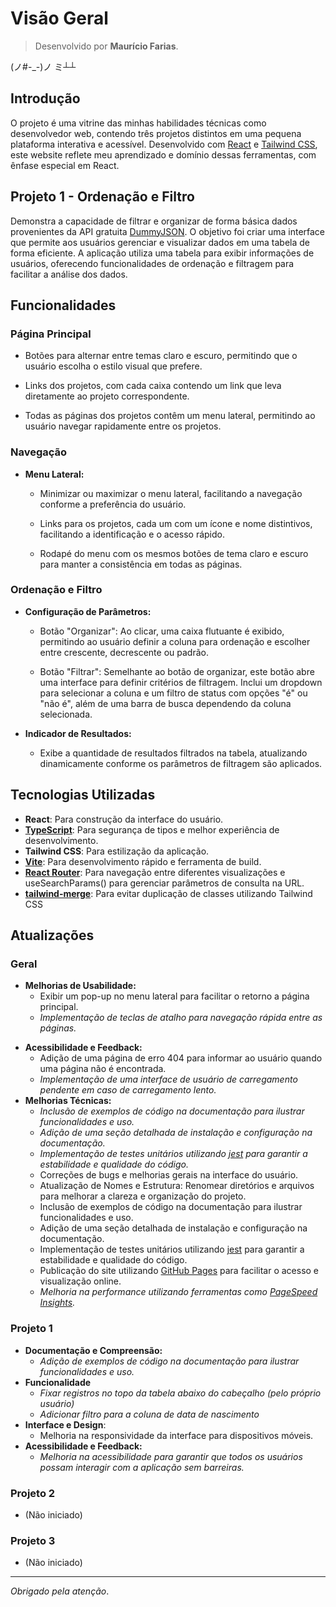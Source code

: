 # Visão Geral

> Desenvolvido por **Maurício Farias**.

(ノ#-_-)ノ ミ┴┴

## Introdução

O projeto é uma vitrine das minhas habilidades técnicas como desenvolvedor web, contendo três projetos distintos em uma pequena plataforma interativa e acessível. Desenvolvido com [React](https://react.dev) e [Tailwind CSS](https://tailwindcss.com), este website reflete meu aprendizado e domínio dessas ferramentas, com ênfase especial em React.

## Projeto 1 - Ordenação e Filtro

 Demonstra a capacidade de filtrar e organizar de forma básica dados provenientes da API gratuita [DummyJSON](https://dummyjson.com/docs/users). O objetivo foi criar uma interface que permite aos usuários gerenciar e visualizar dados em uma tabela de forma eficiente. A aplicação utiliza uma tabela para exibir informações de usuários, oferecendo funcionalidades de ordenação e filtragem para facilitar a análise dos dados.

## Funcionalidades

### **Página Principal**

- Botões para alternar entre temas claro e escuro, permitindo que o usuário escolha o estilo visual que prefere.

- Links dos projetos, com cada caixa contendo um link que leva diretamente ao projeto correspondente.

- Todas as páginas dos projetos contêm um menu lateral, permitindo ao usuário navegar rapidamente entre os projetos.

### **Navegação**

- **Menu Lateral:**
  - Minimizar ou maximizar o menu lateral, facilitando a navegação conforme a preferência do usuário.

  - Links para os projetos, cada um com um ícone e nome distintivos, facilitando a identificação e o acesso rápido.

  - Rodapé do menu com os mesmos botões de tema claro e escuro para manter a consistência em todas as páginas.

### **Ordenação e Filtro**

- **Configuração de Parâmetros:**
  - Botão "Organizar": Ao clicar, uma caixa flutuante é exibido, permitindo ao usuário definir a coluna para ordenação e escolher entre crescente, decrescente ou padrão.
  
  - Botão "Filtrar": Semelhante ao botão de organizar, este botão abre uma interface para definir critérios de filtragem. Inclui um dropdown para selecionar a coluna e um filtro de status com opções "é" ou "não é", além de uma barra de busca dependendo da coluna selecionada.
  
- **Indicador de Resultados:**
  - Exibe a quantidade de resultados filtrados na tabela, atualizando dinamicamente conforme os parâmetros de filtragem são aplicados.

## Tecnologias Utilizadas

- **React**: Para construção da interface do usuário.
- **[TypeScript](https://www.typescriptlang.org)**: Para segurança de tipos e melhor experiência de desenvolvimento.
- **Tailwind CSS**: Para estilização da aplicação.
- **[Vite](https://vitejs.dev)**: Para desenvolvimento rápido e ferramenta de build.
- **[React Router](https://reactrouter.com/en/main)**: Para navegação entre diferentes visualizações e  useSearchParams() para gerenciar parâmetros de consulta na URL.
- **[tailwind-merge](https://www.npmjs.com/package/tailwind-merge)**: Para evitar duplicação de classes utilizando Tailwind CSS

## Atualizações

### Geral

- **Melhorias de Usabilidade:**
  - Exibir um pop-up no menu lateral para facilitar o retorno a página principal.
  - *Implementação de teclas de atalho para navegação rápida entre as páginas.*
<!-- - **Design e Estética:** -->
- **Acessibilidade e Feedback:**
  - Adição de uma página de erro 404 para informar ao usuário quando uma página não é encontrada.
  - *Implementação de uma interface de usuário de carregamento pendente em caso de carregamento lento.*
- **Melhorias Técnicas:**
  - *Inclusão de exemplos de código na documentação para ilustrar funcionalidades e uso.*
  - *Adição de uma seção detalhada de instalação e configuração na documentação.*
  - *Implementação de testes unitários utilizando [jest](https://jestjs.io) para garantir a estabilidade e qualidade do código.*
  - Correções de bugs e melhorias gerais na interface do usuário.
  - Atualização de Nomes e Estrutura: Renomear diretórios e arquivos para melhorar a clareza e organização do projeto.
  - Inclusão de exemplos de código na documentação para ilustrar funcionalidades e uso.
  - Adição de uma seção detalhada de instalação e configuração na documentação.
  - Implementação de testes unitários utilizando [jest](https://jestjs.io) para garantir a estabilidade e qualidade do código.
  - Publicação do site utilizando [GitHub Pages](https://pages.github.com) para facilitar o acesso e visualização online.
  - *Melhoria na performance utilizando ferramentas como [PageSpeed Insights](https://pagespeed.web.dev/).*

### Projeto 1

- **Documentação e Compreensão:**
  - *Adição de exemplos de código na documentação para ilustrar funcionalidades e uso.*
- **Funcionalidade**
  - *Fixar registros no topo da tabela abaixo do cabeçalho (pelo próprio usuário)*
  - *Adicionar filtro para a coluna de data de nascimento*
- **Interface e Design**:
  - Melhoria na responsividade da interface para dispositivos móveis.
- **Acessibilidade e Feedback:**
  - *Melhoria na acessibilidade para garantir que todos os usuários possam interagir com a aplicação sem barreiras.*

### Projeto 2

- (Não iniciado)

### Projeto 3

- (Não iniciado)

---

*Obrigado pela atenção*.
